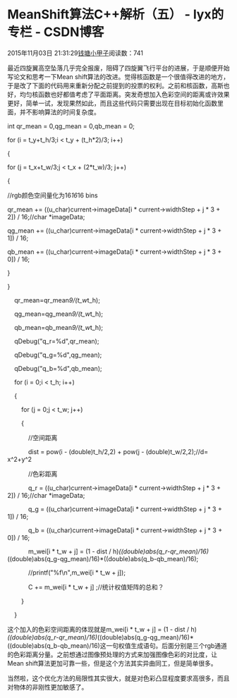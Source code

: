 # MeanShift算法C++解析（五） - lyx的专栏 - CSDN博客





2015年11月03日 21:31:29[钱塘小甲子](https://me.csdn.net/qtlyx)阅读数：741









最近四旋翼高空坠落几乎完全报废，阻碍了四旋翼飞行平台的进展，于是顺便开始写论文和思考一下Mean shift算法的改进。觉得核函数是一个很值得改进的地方，于是改了下面的代码用来重新分配之前提到的投票的权利。之前和核函数，高斯也好，均匀核函数也好都值考虑了平面距离。突发奇想加入色彩空间的距离或许效果更好，简单一试，发现果然如此，而且这些代码只需要出现在目标初始化函数里面，并不影响算法的时间复杂度。





int qr_mean = 0,qg_mean = 0,qb_mean = 0;


for (i = t_y+t_h/3;i < t_y + (t_h*2)/3; i++)


{


for (j = t_x+t_w/3;j < t_x + (2*t_w)/3; j++)


{


//rgb颜色空间量化为16*16*16 bins


qr_mean += ((u_char)current->imageData[i * current->widthStep + j * 3 + 2]) / 16;//char *imageData;


qg_mean += ((u_char)current->imageData[i * current->widthStep + j * 3 + 1]) / 16;


qb_mean += ((u_char)current->imageData[i * current->widthStep + j * 3 + 0]) / 16;


}


}


    qr_mean=qr_mean*9/(t_w*t_h);

    qg_mean=qg_mean*9/(t_w*t_h);

    qb_mean=qb_mean*9/(t_w*t_h);

    qDebug("q_r=%d",qr_mean);

    qDebug("q_g=%d",qg_mean);

    qDebug("q_b=%d",qb_mean);



    for (i = 0;i < t_h; i++)

    {

        for (j = 0;j < t_w; j++)

        {

            //空间距离

            dist = pow(i - (double)t_h/2,2) + pow(j - (double)t_w/2,2);//d= x^2+y^2

            //色彩距离

            q_r = ((u_char)current->imageData[i * current->widthStep + j * 3 + 2]) / 16;//char *imageData;

            q_g = ((u_char)current->imageData[i * current->widthStep + j * 3 + 1]) / 16;

            q_b = ((u_char)current->imageData[i * current->widthStep + j * 3 + 0]) / 16;




            m_wei[i * t_w + j] = (1 - dist / h)*((double)abs(q_r-qr_mean)/16)*((double)abs(q_g-qg_mean)/16)*((double)abs(q_b-qb_mean)/16);

            //printf("%f\n",m_wei[i * t_w + j]);

            C += m_wei[i * t_w + j] ;//统计权值矩阵的总和？

        }

    }






这个加入的色彩空间距离的体现就是m_wei[i * t_w + j] = (1 - dist / h)*((double)abs(q_r-qr_mean)/16)*((double)abs(q_g-qg_mean)/16)*((double)abs(q_b-qb_mean)/16)这一句权值生成语句。后面分别是三个rgb通道的色彩距离分量。之前想通过图像预处理的方式来加强图像色彩的对比度，让Mean
 shift算法更加可靠一些，但是这个方法其实异曲同工，但是简单很多。

当然啦，这个优化方法的局限性其实很大，就是对色彩凸显程度要求高很多，而且对物体的非刚性更加敏感了。






